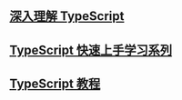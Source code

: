 
## [深入理解 TypeScript](https://jkchao.github.io/typescript-book-chinese/)


## [TypeScript 快速上手学习系列](https://blog.csdn.net/hh18700418030/category_11716049.html)

## [TypeScript 教程](https://www.w3cschool.cn/typescript/)